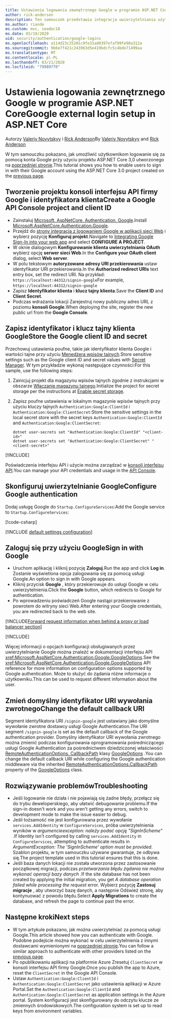 ```yaml
---
title: Ustawienia logowania zewnętrznego Google w programie ASP.NET Core
author: rick-anderson
description: Ten samouczek przedstawia integracja uwierzytelniania użytkownika konta Google do istniejącej aplikacji platformy ASP.NET Core.
ms.author: riande
ms.custom: mvc, seodec18
ms.date: 03/19/2020
uid: security/authentication/google-logins
ms.openlocfilehash: a114d23c25201c9fe31ad0397efaf99fe98a312a
ms.sourcegitcommit: 9b6e7f421c243963d5e419bdcfc5c4bde71499aa
ms.translationtype: MT
ms.contentlocale: pl-PL
ms.lasthandoff: 03/21/2020
ms.locfileid: "79989770"
---
```

# <a name="google-external-login-setup-in-aspnet-core"></a><span data-ttu-id="3ba67-103">Ustawienia logowania zewnętrznego Google w programie ASP.NET Core</span><span class="sxs-lookup"><span data-stu-id="3ba67-103">Google external login setup in ASP.NET Core</span></span>

<span data-ttu-id="3ba67-104">Autorzy [Valeriy Novytskyy](https://github.com/01binary) i [Rick Anderson](https://twitter.com/RickAndMSFT)</span><span class="sxs-lookup"><span data-stu-id="3ba67-104">By [Valeriy Novytskyy](https://github.com/01binary) and [Rick Anderson](https://twitter.com/RickAndMSFT)</span></span>

<span data-ttu-id="3ba67-105">W tym samouczku pokazano, jak umożliwić użytkownikom logowanie się za pomocą konta Google przy użyciu projektu ASP.NET Core 3,0 utworzonego na [poprzedniej stronie](xref:security/authentication/social/index).</span><span class="sxs-lookup"><span data-stu-id="3ba67-105">This tutorial shows you how to enable users to sign in with their Google account using the ASP.NET Core 3.0 project created on the [previous page](xref:security/authentication/social/index).</span></span>

## <a name="create-a-google-api-console-project-and-client-id"></a><span data-ttu-id="3ba67-106">Tworzenie projektu konsoli interfejsu API firmy Google i identyfikatora klienta</span><span class="sxs-lookup"><span data-stu-id="3ba67-106">Create a Google API Console project and client ID</span></span>

* <span data-ttu-id="3ba67-107">Zainstaluj [Microsoft. AspNetCore. Authentication. Google](https://www.nuget.org/packages/Microsoft.AspNetCore.Authentication.Google).</span><span class="sxs-lookup"><span data-stu-id="3ba67-107">Install [Microsoft.AspNetCore.Authentication.Google](https://www.nuget.org/packages/Microsoft.AspNetCore.Authentication.Google).</span></span>
* <span data-ttu-id="3ba67-108">Przejdź do [strony integracja z logowaniem Google w aplikacji sieci Web](https://developers.google.com/identity/sign-in/web/devconsole-project) i wybierz pozycję **Konfiguruj projekt**.</span><span class="sxs-lookup"><span data-stu-id="3ba67-108">Navigate to [Integrating Google Sign-In into your web app](https://developers.google.com/identity/sign-in/web/devconsole-project) and select **CONFIGURE A PROJECT**.</span></span>
* <span data-ttu-id="3ba67-109">W oknie dialogowym **Konfigurowanie klienta uwierzytelniania OAuth** wybierz opcję **serwer sieci Web**.</span><span class="sxs-lookup"><span data-stu-id="3ba67-109">In the **Configure your OAuth client** dialog, select **Web server**.</span></span>
* <span data-ttu-id="3ba67-110">W polu tekstowym **autoryzowane adresy URI przekierowania** ustaw identyfikator URI przekierowania.</span><span class="sxs-lookup"><span data-stu-id="3ba67-110">In the **Authorized redirect URIs** text entry box, set the redirect URI.</span></span> <span data-ttu-id="3ba67-111">Na przykład: `https://localhost:44312/signin-google`</span><span class="sxs-lookup"><span data-stu-id="3ba67-111">For example, `https://localhost:44312/signin-google`</span></span>
* <span data-ttu-id="3ba67-112">Zapisz **Identyfikator klienta** i **klucz tajny klienta**.</span><span class="sxs-lookup"><span data-stu-id="3ba67-112">Save the **Client ID** and **Client Secret**.</span></span>
* <span data-ttu-id="3ba67-113">Podczas wdrażania lokacji Zarejestruj nowy publiczny adres URL z poziomu **konsoli Google**.</span><span class="sxs-lookup"><span data-stu-id="3ba67-113">When deploying the site, register the new public url from the **Google Console**.</span></span>

## <a name="store-the-google-client-id-and-secret"></a><span data-ttu-id="3ba67-114">Zapisz identyfikator i klucz tajny klienta Google</span><span class="sxs-lookup"><span data-stu-id="3ba67-114">Store the Google client ID and secret</span></span>

<span data-ttu-id="3ba67-115">Przechowuj ustawienia poufne, takie jak identyfikator klienta Google i wartości tajne przy użyciu [Menedżera wpisów tajnych](xref:security/app-secrets).</span><span class="sxs-lookup"><span data-stu-id="3ba67-115">Store sensitive settings such as the Google client ID and secret values with [Secret Manager](xref:security/app-secrets).</span></span> <span data-ttu-id="3ba67-116">W tym przykładzie wykonaj następujące czynności:</span><span class="sxs-lookup"><span data-stu-id="3ba67-116">For this sample, use the following steps:</span></span>

1. <span data-ttu-id="3ba67-117">Zainicjuj projekt dla magazynu wpisów tajnych zgodnie z instrukcjami w obszarze [Włączanie magazynu tajnego](xref:security/app-secrets#enable-secret-storage).</span><span class="sxs-lookup"><span data-stu-id="3ba67-117">Initialize the project for secret storage per the instructions at [Enable secret storage](xref:security/app-secrets#enable-secret-storage).</span></span>
1. <span data-ttu-id="3ba67-118">Zapisz poufne ustawienia w lokalnym magazynie wpisów tajnych przy użyciu kluczy tajnych `Authentication:Google:ClientId` i `Authentication:Google:ClientSecret`:</span><span class="sxs-lookup"><span data-stu-id="3ba67-118">Store the sensitive settings in the local secret store with the secret keys `Authentication:Google:ClientId` and `Authentication:Google:ClientSecret`:</span></span>

    ```dotnetcli
    dotnet user-secrets set "Authentication:Google:ClientId" "<client-id>"
    dotnet user-secrets set "Authentication:Google:ClientSecret" "<client-secret>"
    ```

[!INCLUDE[](~/includes/environmentVarableColon.md)]

<span data-ttu-id="3ba67-119">Poświadczenia interfejsu API i użycie można zarządzać w [konsoli interfejsu API](https://console.developers.google.com/apis/dashboard).</span><span class="sxs-lookup"><span data-stu-id="3ba67-119">You can manage your API credentials and usage in the [API Console](https://console.developers.google.com/apis/dashboard).</span></span>

## <a name="configure-google-authentication"></a><span data-ttu-id="3ba67-120">Skonfiguruj uwierzytelnianie Google</span><span class="sxs-lookup"><span data-stu-id="3ba67-120">Configure Google authentication</span></span>

<span data-ttu-id="3ba67-121">Dodaj usługę Google do `Startup.ConfigureServices`:</span><span class="sxs-lookup"><span data-stu-id="3ba67-121">Add the Google service to `Startup.ConfigureServices`:</span></span>

[!code-csharp[](~/security/authentication/social/social-code/3.x/StartupGoogle3x.cs?highlight=11-19)]

[!INCLUDE [default settings configuration](includes/default-settings2-2.md)]

## <a name="sign-in-with-google"></a><span data-ttu-id="3ba67-122">Zaloguj się przy użyciu Google</span><span class="sxs-lookup"><span data-stu-id="3ba67-122">Sign in with Google</span></span>

* <span data-ttu-id="3ba67-123">Uruchom aplikację i kliknij pozycję **Zaloguj**.</span><span class="sxs-lookup"><span data-stu-id="3ba67-123">Run the app and click **Log in**.</span></span> <span data-ttu-id="3ba67-124">Zostanie wyświetlona opcja zalogowania się za pomocą usługi Google.</span><span class="sxs-lookup"><span data-stu-id="3ba67-124">An option to sign in with Google appears.</span></span>
* <span data-ttu-id="3ba67-125">Kliknij przycisk **Google** , który przekierowuje do usługi Google w celu uwierzytelnienia.</span><span class="sxs-lookup"><span data-stu-id="3ba67-125">Click the **Google** button, which redirects to Google for authentication.</span></span>
* <span data-ttu-id="3ba67-126">Po wprowadzeniu poświadczeń Google nastąpi przekierowanie z powrotem do witryny sieci Web.</span><span class="sxs-lookup"><span data-stu-id="3ba67-126">After entering your Google credentials, you are redirected back to the web site.</span></span>

[!INCLUDE[Forward request information when behind a proxy or load balancer section](includes/forwarded-headers-middleware.md)]

[!INCLUDE[](includes/chain-auth-providers.md)]

<span data-ttu-id="3ba67-127">Więcej informacji o opcjach konfiguracji obsługiwanych przez uwierzytelnianie Google można znaleźć w dokumentacji interfejsu API <xref:Microsoft.AspNetCore.Authentication.Google.GoogleOptions>.</span><span class="sxs-lookup"><span data-stu-id="3ba67-127">See the <xref:Microsoft.AspNetCore.Authentication.Google.GoogleOptions> API reference for more information on configuration options supported by Google authentication.</span></span> <span data-ttu-id="3ba67-128">Może to służyć do żądania różne informacje o użytkowniku.</span><span class="sxs-lookup"><span data-stu-id="3ba67-128">This can be used to request different information about the user.</span></span>

## <a name="change-the-default-callback-uri"></a><span data-ttu-id="3ba67-129">Zmień domyślny identyfikator URI wywołania zwrotnego</span><span class="sxs-lookup"><span data-stu-id="3ba67-129">Change the default callback URI</span></span>

<span data-ttu-id="3ba67-130">Segment identyfikatora URI `/signin-google` jest ustawiany jako domyślne wywołanie zwrotne dostawcy usługi Google Authentication.</span><span class="sxs-lookup"><span data-stu-id="3ba67-130">The URI segment `/signin-google` is set as the default callback of the Google authentication provider.</span></span> <span data-ttu-id="3ba67-131">Domyślny identyfikator URI wywołania zwrotnego można zmienić podczas konfigurowania oprogramowania pośredniczącego usługi Google Authentication za pośrednictwem dziedziczonej właściwości [RemoteAuthenticationOptions. CallbackPath](/dotnet/api/microsoft.aspnetcore.authentication.remoteauthenticationoptions.callbackpath) klasy [GoogleOptions](/dotnet/api/microsoft.aspnetcore.authentication.google.googleoptions) .</span><span class="sxs-lookup"><span data-stu-id="3ba67-131">You can change the default callback URI while configuring the Google authentication middleware via the inherited [RemoteAuthenticationOptions.CallbackPath](/dotnet/api/microsoft.aspnetcore.authentication.remoteauthenticationoptions.callbackpath) property of the [GoogleOptions](/dotnet/api/microsoft.aspnetcore.authentication.google.googleoptions) class.</span></span>

## <a name="troubleshooting"></a><span data-ttu-id="3ba67-132">Rozwiązywanie problemów</span><span class="sxs-lookup"><span data-stu-id="3ba67-132">Troubleshooting</span></span>

* <span data-ttu-id="3ba67-133">Jeśli logowanie nie działa i nie pojawiają się żadne błędy, przełącz się do trybu deweloperskiego, aby ułatwić debugowanie problemu.</span><span class="sxs-lookup"><span data-stu-id="3ba67-133">If the sign-in doesn't work and you aren't getting any errors, switch to development mode to make the issue easier to debug.</span></span>
* <span data-ttu-id="3ba67-134">Jeśli tożsamość nie jest konfigurowana przez wywołanie `services.AddIdentity` w `ConfigureServices`, próba uwierzytelnienia wyników w *argumencieexception: należy podać opcję "SignInScheme"* .</span><span class="sxs-lookup"><span data-stu-id="3ba67-134">If Identity isn't configured by calling `services.AddIdentity` in `ConfigureServices`, attempting to authenticate results in *ArgumentException: The 'SignInScheme' option must be provided*.</span></span> <span data-ttu-id="3ba67-135">Szablon projektu, w tym samouczku używane gwarantuje, że odbywa się.</span><span class="sxs-lookup"><span data-stu-id="3ba67-135">The project template used in this tutorial ensures that this is done.</span></span>
* <span data-ttu-id="3ba67-136">Jeśli baza danych lokacji nie została utworzona przez zastosowanie początkowej migracji, podczas *przetwarzania błędu żądania nie można wykonać operacji bazy danych* .</span><span class="sxs-lookup"><span data-stu-id="3ba67-136">If the site database has not been created by applying the initial migration, you get *A database operation failed while processing the request* error.</span></span> <span data-ttu-id="3ba67-137">Wybierz pozycję **Zastosuj migracje** , aby utworzyć bazę danych, a następnie Odśwież stronę, aby kontynuować z powodu błędu.</span><span class="sxs-lookup"><span data-stu-id="3ba67-137">Select **Apply Migrations** to create the database, and refresh the page to continue past the error.</span></span>

## <a name="next-steps"></a><span data-ttu-id="3ba67-138">Następne kroki</span><span class="sxs-lookup"><span data-stu-id="3ba67-138">Next steps</span></span>

* <span data-ttu-id="3ba67-139">W tym artykule pokazano, jak można uwierzytelniać za pomocą usługi Google.</span><span class="sxs-lookup"><span data-stu-id="3ba67-139">This article showed how you can authenticate with Google.</span></span> <span data-ttu-id="3ba67-140">Podobne podejście można wykonać w celu uwierzytelnienia z innymi dostawcami wymienionymi na [poprzedniej stronie](xref:security/authentication/social/index).</span><span class="sxs-lookup"><span data-stu-id="3ba67-140">You can follow a similar approach to authenticate with other providers listed on the [previous page](xref:security/authentication/social/index).</span></span>
* <span data-ttu-id="3ba67-141">Po opublikowaniu aplikacji na platformie Azure Zresetuj `ClientSecret` w konsoli interfejsu API firmy Google.</span><span class="sxs-lookup"><span data-stu-id="3ba67-141">Once you publish the app to Azure, reset the `ClientSecret` in the Google API Console.</span></span>
* <span data-ttu-id="3ba67-142">Ustaw `Authentication:Google:ClientId` i `Authentication:Google:ClientSecret` jako ustawienia aplikacji w Azure Portal.</span><span class="sxs-lookup"><span data-stu-id="3ba67-142">Set the `Authentication:Google:ClientId` and `Authentication:Google:ClientSecret` as application settings in the Azure portal.</span></span> <span data-ttu-id="3ba67-143">System konfiguracji jest skonfigurowany do odczytu klucze ze zmiennych środowiskowych.</span><span class="sxs-lookup"><span data-stu-id="3ba67-143">The configuration system is set up to read keys from environment variables.</span></span>
